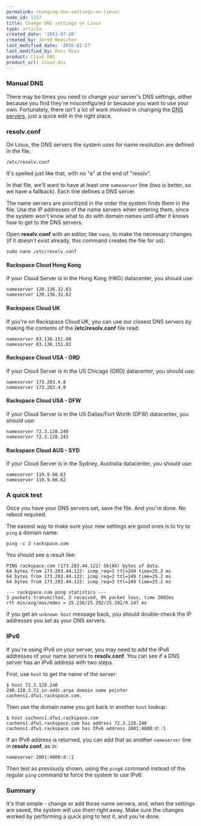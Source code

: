 ```yaml
---
permalink: changing-dns-settings-on-linux/
node_id: 1157
title: Change DNS settings on Linux
type: article
created_date: '2011-07-20'
created_by: Jered Heeschen
last_modified_date: '2016-01-27'
last_modified_by: Ross Diaz
product: Cloud DNS
product_url: cloud-dns
---
```


### Manual DNS

There may be times you need to change your server's DNS settings, either
because you find they're misconfigured or because you want to use your
own. Fortunately, there isn't a lot of work involved in changing the 
[DNS servers](http://www.rackspace.com/cloud/dns/), just a quick edit in the
right place.

### resolv.conf

On Linux, the DNS servers the system uses for name resolution are defined
in the file:

    /etc/resolv.conf

It's spelled just like that, with no "e" at the end of "resolv".

In that file, we'll want to have at least one `nameserver` line (two is
better, so we have a fallback). Each line defines a DNS server.

The name servers are prioritized in the order the system finds them
in the file. Use the IP addresses of the name servers when entering
them, since the system won't know what to do with domain names until
after it knows how to get to the DNS servers.

Open **resolv.conf** with an editor, like `nano`, to make the necessary changes
(if it doesn't exist already, this command creates the file for us):

    sudo nano /etc/resolv.conf

#### Rackspace Cloud Hong Kong

If your Cloud Server is in the Hong Kong (HKG) datacenter, you should use:

    nameserver 120.136.32.63
    nameserver 120.136.32.62

#### Rackspace Cloud UK

If you're on Rackspace Cloud UK, you can use our closest DNS servers by
making the contents of the **/etc/resolv.conf** file read:

    nameserver 83.138.151.80
    nameserver 83.138.151.81

#### Rackspace Cloud USA - ORD

If your Cloud Server is in the US Chicago (ORD) datacenter, you should use:

    nameserver 173.203.4.8
    nameserver 173.203.4.9

#### Rackspace Cloud USA - DFW

If your Cloud Server is in the US Dallas/Fort Worth (DFW) datacenter, you should use:

    nameserver 72.3.128.240
    nameserver 72.3.128.241

#### Rackspace Cloud AUS - SYD

If your Cloud Server is in the Sydney, Australia datacenter, you should use:

    nameserver 119.9.60.63
    nameserver 119.9.60.62

### A quick test

Once you have your DNS servers set, save the file. And you're done. No reboot required.

The easiest way to make sure your new settings are good ones is to try
to `ping` a domain name:

    ping -c 3 rackspace.com

You should see a result like:

    PING rackspace.com (173.203.44.122) 56(84) bytes of data.
    64 bytes from 173.203.44.122: icmp_req=1 ttl=249 time=25.3 ms
    64 bytes from 173.203.44.122: icmp_req=2 ttl=249 time=25.2 ms
    64 bytes from 173.203.44.122: icmp_req=3 ttl=249 time=25.2 ms

    --- rackspace.com ping statistics ---
    3 packets transmitted, 3 received, 0% packet loss, time 2002ms
    rtt min/avg/max/mdev = 25.236/25.292/25.392/0.147 ms

If you get an `unknown host` message back, you should double-check the IP
addresses you set as your DNS servers.

### IPv6

If you're using IPv6 on your server, you may need to add the IPv6
addresses of your name servers to **resolv.conf**. You can see if a DNS
server has an IPv6 address with two steps.

First, use `host` to get the name of the server:

    $ host 72.3.128.240
    240.128.3.72.in-addr.arpa domain name pointer cachens1.dfw1.rackspace.com.

Then use the domain name you got back in another `host` lookup:

    $ host cachens1.dfw1.rackspace.com
    cachens1.dfw1.rackspace.com has address 72.3.128.240
    cachens1.dfw1.rackspace.com has IPv6 address 2001:4800:d::1

If an IPv6 address is returned, you can add that as another `nameserver`
line in **resolv.conf**, as in:

    nameserver 2001:4800:d::1

Then test as previously shown, using the `ping6` command instead of the regular
`ping` command to force the system to use IPv6.

### Summary

It's that simple - change or add those name servers, and, when the
settings are saved, the system will use them right away. Make sure the
changes worked by performing a quick ping to test it, and you're done.

